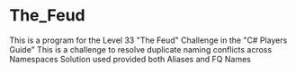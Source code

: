 # The_Feud
This is a program for the Level 33 "The Feud" Challenge in the "C# Players Guide"
This is a challenge to resolve duplicate naming conflicts across Namespaces
Solution used provided both Aliases and FQ Names
